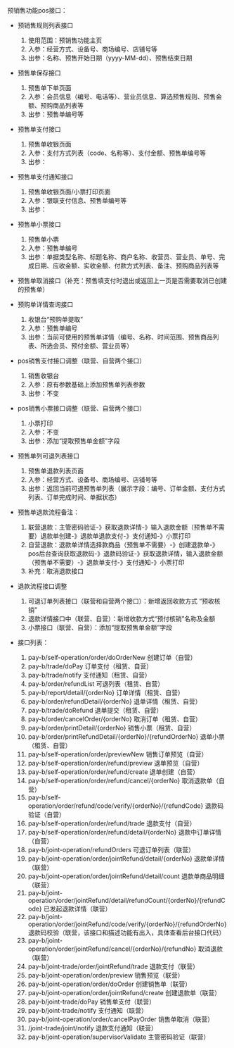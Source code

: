 预销售功能pos接口：
- 预销售规则列表接口
	1. 使用范围：预销售功能主页
    2. 入参：经营方式、设备号、商场编号、店铺号等
    3. 出参：名称、预售开始日期（yyyy-MM-dd）、预售结束日期
- 预售单保存接口
    1. 预售单下单页面
    2. 入参：会员信息（编号、电话等）、营业员信息、算选预售规则、预售金额、预购商品列表等
    3. 出参：预售单编号等
- 预售单支付接口
    1. 预售单收银页面
    2. 入参：支付方式列表（code、名称等）、支付金额、预售单编号等
    3. 出参：
- 预售单支付通知接口
    1. 预售单收银页面/小票打印页面
    2. 入参：银联支付信息、预售单编号等
    3. 出参：
- 预售单小票接口
    1. 预售单小票
    2. 入参：预售单编号
    3. 出参：单据类型名称、标题名称、商户名称、收营员、营业员、单号、完成日期、应收金额、实收金额、付款方式列表、备注、预购商品列表等
- 预售单取消接口（补充：预售填支付时退出或返回上一页是否需要取消已创建的预售单）
- 预购单详情查询接口
    1. 收银台“预购单提取”
    2. 入参：预售单编号
    3. 出参：当前可使用的预售单详情（编号、名称、时间范围、预售商品列表、所选会员、预付金额、营业员等）
- pos销售支付接口调整（联营、自营两个接口）
    1. 销售收银台
    2. 入参：原有参数基础上添加预售单列表参数
    3. 出参：不变
- pos销售小票接口调整（联营、自营两个接口）
    1. 小票打印
    2. 入参：不变
    3. 出参：添加“提取预售单金额”字段
- 预售单列可退列表接口
    1. 预售单退款列表页面
    2. 入参：经营方式、设备号、商场编号、店铺号等
    3. 出参：返回当前可退预售单列表（展示字段：编号、订单金额、支付方式列表、订单完成时间、单据状态）

- 预售单退款流程备注：
    1. 联营退款：主管密码验证-》获取退款详情-》输入退款金额（预售单不需要）退款单创建-》退款单退款支付-》支付通知-》小票打印
    2. 自营退款：退款单详情选择款商品（预售单不需要）-》创建退款单-》pos后台查询获取退款码-》退款码验证-》获取退款详情，输入退款金额（预售单不需要）-》退款单支付-》支付通知-》小票打印
    3. 补充：取消退款接口

- 退款流程接口调整
    1. 可退订单列表接口（联营和自营两个接口）：新增返回收款方式 “预收核销”
    2. 退款详情接口中（联营、自营）：新增收款方式“预付核销”名称及金额
    3. 小票接口（联营、自营）：添加“提取预售单金额”字段

- 接口列表：
    1. pay-b/self-operation/order/doOrderNew 创建订单（自营）
    2. pay-b/trade/doPay 订单支付（租赁、自营）
    3. pay-b/trade/notify 支付通知（租赁、自营）
    4. pay-b/order/refundList 可退列表（租赁、自营）
    5. pay-b/report/detail/{orderNo} 订单详情（租赁、自营）
    6. pay-b/order/refundDetail/{orderNo} 退单详情（租赁、自营）
    7. pay-b/trade/doRefund 退单提交（租赁、自营）
    8. pay-b/order/cancelOrder/{orderNo} 取消订单（租赁、自营）
    9. pay-b/order/printDetail/{orderNo} 销售小票（租赁、自营）
    10. pay-b/order/printRefundDetail/{orderNo}/{refundOrderNo} 退单小票（租赁、自营）
    11. pay-b/self-operation/order/previewNew 销售订单预览（自营）
    12. pay-b/self-operation/order/refund/preview 退单预览（自营）
    13. pay-b/self-operation/order/refund/create 退单创建（自营）
    14. pay-b/self-operation/order/refund/cancel/{orderNo} 取消退款单（自营）
    15. pay-b/self-operation/order/refund/code/verify/{orderNo}/{refundCode} 退款码验证（自营）
    16. pay-b/self-operation/order/refund/trade 退款支付（自营）
    17. pay-b/self-operation/order/refund/detail/{orderNo} 退款中订单详情（自营）
    18. pay-b/joint-operation/refundOrders 可退订单列表（联营）
    19. pay-b/joint-operation/order/jointRefund/detail/{orderNo} 退款单详情（联营）
    20. pay-b/joint-operation/order/jointRefund/detail/count 退款单商品明细（联营）
    21. pay-b/joint-operation/order/jointRefund/detail/refundCount/{orderNo}/{refundCode} 已发起退款详情（联营）
    22. pay-b/joint-operation/order/jointRefund/code/verify/{orderNo}/{refundOrderNo} 退款码校验（联营，该接口和描述功能有出入，具体查看后台接口代码）
    23. pay-b/joint-operation/order/jointRefund/cancel/{orderNo}/{refundNo} 取消退款（联营）
    24. pay-b/joint-trade/order/jointRefund/trade 退款支付（联营）
    25. pay-b/joint-operation/order/preview 销售预览（联营）
    26. pay-b/joint-operation/order/doOrder 创建销售单（联营）
    27. pay-b/joint-operation/order/jointRefund/create 创建退款单（联营）
    28. pay-b/joint-trade/doPay 销售单支付（联营）
    29. pay-b/joint-trade/notify 支付通知（联营）
    30. pay-b/joint-operation/order/cancelPayOrder 销售单取消（联营）
    31. /joint-trade/joint/notify 退款支付通知（联营）
    32. pay-b/joint-operation/supervisorValidate 主管密码验证（联营）